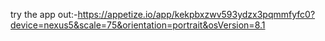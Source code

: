 try the app out:-https://appetize.io/app/kekpbxzwv593ydzx3pqmmfyfc0?device=nexus5&scale=75&orientation=portrait&osVersion=8.1
